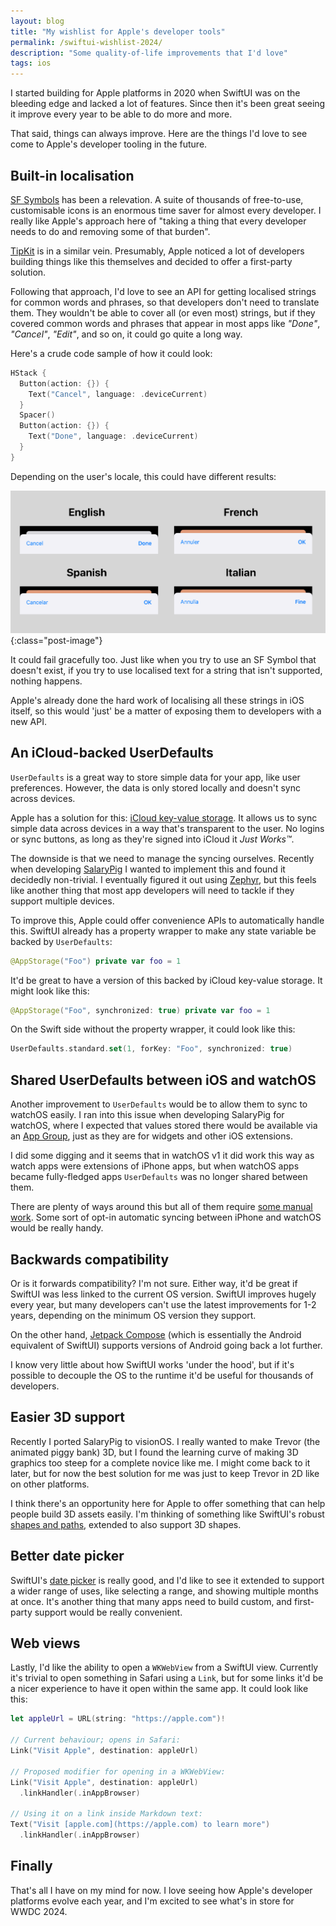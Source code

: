 ```yaml
---
layout: blog
title: "My wishlist for Apple's developer tools"
permalink: /swiftui-wishlist-2024/
description: "Some quality-of-life improvements that I'd love"
tags: ios
---
```


I started building for Apple platforms in 2020 when SwiftUI was on the bleeding edge and lacked a lot of features. Since then it's been great seeing it improve every year to be able to do more and more.

That said, things can always improve. Here are the things I'd love to see come to Apple's developer tooling in the future.

## Built-in localisation

[SF Symbols](https://developer.apple.com/sf-symbols/) has been a relevation. A suite of thousands of free-to-use, customisable icons is an enormous time saver for almost every developer. I really like Apple's approach here of "taking a thing that every developer needs to do and removing some of that burden".

[TipKit](https://developer.apple.com/documentation/TipKit) is in a similar vein. Presumably, Apple noticed a lot of developers building things like this themselves and decided to offer a first-party solution.

Following that approach, I'd love to see an API for getting localised strings for common words and phrases, so that developers don't need to translate them. They wouldn't be able to cover all (or even most) strings, but if they covered common words and phrases that appear in most apps like _"Done"_, _"Cancel"_, _"Edit"_, and so on, it could go quite a long way.

Here's a crude code sample of how it could look:

```swift
HStack {
  Button(action: {}) {
    Text("Cancel", language: .deviceCurrent)
  }
  Spacer()
  Button(action: {}) {
    Text("Done", language: .deviceCurrent)
  }
}
```

Depending on the user's locale, this could have different results:

![Examples of how it would look in different languages](/assets/post-images/locale-string-examples.png){:class="post-image"}

It could fail gracefully too. Just like when you try to use an SF Symbol that doesn't exist, if you try to use localised text for a string that isn't supported, nothing happens.

Apple's already done the hard work of localising all these strings in iOS itself, so this would 'just' be a matter of exposing them to developers with a new API.

## An iCloud-backed UserDefaults

`UserDefaults` is a great way to store simple data for your app, like user preferences. However, the data is only stored locally and doesn't sync across devices.

Apple has a solution for this: [iCloud key-value storage](https://developer.apple.com/library/archive/documentation/General/Conceptual/iCloudDesignGuide/Chapters/DesigningForKey-ValueDataIniCloud.html). It allows us to sync simple data across devices in a way that's transparent to the user. No logins or sync buttons, as long as they're signed into iCloud it _Just Works&#8482;_.

The downside is that we need to manage the syncing ourselves. Recently when developing [SalaryPig](/pig) I wanted to implement this and found it decidedly non-trivial. I eventually figured it out using [Zephyr](https://github.com/ArtSabintsev/Zephyr), but this feels like another thing that most app developers will need to tackle if they support multiple devices.

To improve this, Apple could offer convenience APIs to automatically handle this. SwiftUI already has a property wrapper to make any state variable be backed by `UserDefaults`:

```swift
@AppStorage("Foo") private var foo = 1
```

It'd be great to have a version of this backed by iCloud key-value storage. It might look like this:

```swift
@AppStorage("Foo", synchronized: true) private var foo = 1
```

On the Swift side without the property wrapper, it could look like this:

```swift
UserDefaults.standard.set(1, forKey: "Foo", synchronized: true)
```

## Shared UserDefaults between iOS and watchOS

Another improvement to `UserDefaults` would be to allow them to sync to watchOS easily. I ran into this issue when developing SalaryPig for watchOS, where I expected that values stored there would be available via an [App Group](https://developer.apple.com/documentation/xcode/configuring-app-groups), just as they are for widgets and other iOS extensions.

I did some digging and it seems that in watchOS v1 it did work this way as watch apps were extensions of iPhone apps, but when watchOS apps became fully-fledged apps `UserDefaults` was no longer shared between them.

There are plenty of ways around this but all of them require [some manual work](https://forums.developer.apple.com/forums/thread/710966?answerId=722189022#722189022). Some sort of opt-in automatic syncing between iPhone and watchOS would be really handy.

## Backwards compatibility

Or is it forwards compatibility? I'm not sure. Either way, it'd be great if SwiftUI was less linked to the current OS version. SwiftUI improves hugely every year, but many developers can't use the latest improvements for 1-2 years, depending on the minimum OS version they support.

On the other hand, [Jetpack Compose](https://developer.android.com/jetpack/compose) (which is essentially the Android equivalent of SwiftUI) supports versions of Android going back a lot further.

I know very little about how SwiftUI works 'under the hood', but if it's possible to decouple the OS to the runtime it'd be useful for thousands of developers.

## Easier 3D support

Recently I ported SalaryPig to visionOS. I really wanted to make Trevor (the animated piggy bank) 3D, but I found the learning curve of making 3D graphics too steep for a complete novice like me. I might come back to it later, but for now the best solution for me was just to keep Trevor in 2D like on other platforms.

I think there's an opportunity here for Apple to offer something that can help people build 3D assets easily. I'm thinking of something like SwiftUI's robust [shapes and paths](https://developer.apple.com/tutorials/swiftui/drawing-paths-and-shapes), extended to also support 3D shapes.

## Better date picker

SwiftUI's [date picker](https://developer.apple.com/documentation/swiftui/datepicker) is really good, and I'd like to see it extended to support a wider range of uses, like selecting a range, and showing multiple months at once. It's another thing that many apps need to build custom, and first-party support would be really convenient.

## Web views

Lastly, I'd like the ability to open a `WKWebView` from a SwiftUI view. Currently it's trivial to open something in Safari using a `Link`, but for some links it'd be a nicer experience to have it open within the same app. It could look like this:

```swift
let appleUrl = URL(string: "https://apple.com")!

// Current behaviour; opens in Safari:
Link("Visit Apple", destination: appleUrl)

// Proposed modifier for opening in a WKWebView:
Link("Visit Apple", destination: appleUrl)
  .linkHandler(.inAppBrowser)

// Using it on a link inside Markdown text:
Text("Visit [apple.com](https://apple.com) to learn more")
  .linkHandler(.inAppBrowser)
```

## Finally

That's all I have on my mind for now. I love seeing how Apple's developer platforms evolve each year, and I'm excited to see what's in store for WWDC 2024.
